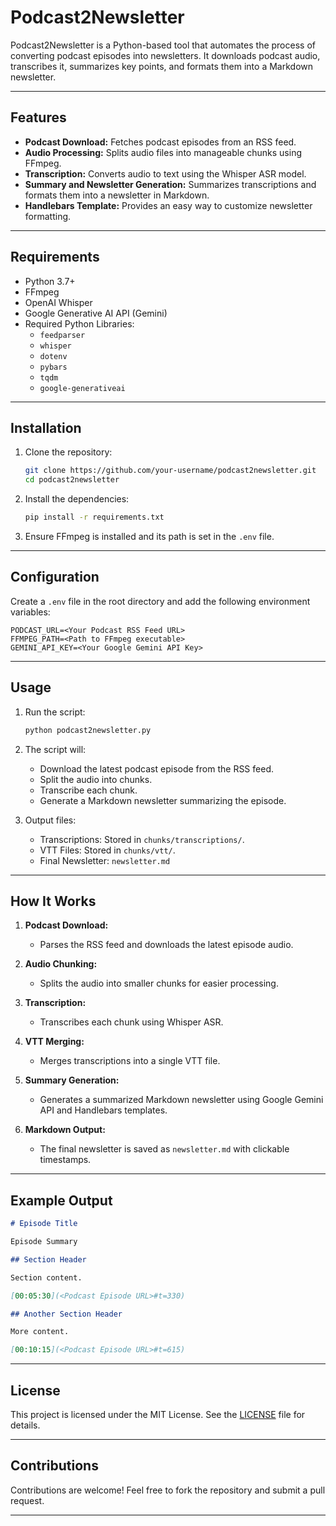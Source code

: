 # Podcast2Newsletter

Podcast2Newsletter is a Python-based tool that automates the process of converting podcast episodes into newsletters. It downloads podcast audio, transcribes it, summarizes key points, and formats them into a Markdown newsletter.

---

## Features

- **Podcast Download:** Fetches podcast episodes from an RSS feed.
- **Audio Processing:** Splits audio files into manageable chunks using FFmpeg.
- **Transcription:** Converts audio to text using the Whisper ASR model.
- **Summary and Newsletter Generation:** Summarizes transcriptions and formats them into a newsletter in Markdown.
- **Handlebars Template:** Provides an easy way to customize newsletter formatting.

---

## Requirements

- Python 3.7+
- FFmpeg
- OpenAI Whisper
- Google Generative AI API (Gemini)
- Required Python Libraries:
  - `feedparser`
  - `whisper`
  - `dotenv`
  - `pybars`
  - `tqdm`
  - `google-generativeai`

---

## Installation

1. Clone the repository:
   ```bash
   git clone https://github.com/your-username/podcast2newsletter.git
   cd podcast2newsletter
   ```

2. Install the dependencies:
   ```bash
   pip install -r requirements.txt
   ```

3. Ensure FFmpeg is installed and its path is set in the `.env` file.

---

## Configuration

Create a `.env` file in the root directory and add the following environment variables:

```env
PODCAST_URL=<Your Podcast RSS Feed URL>
FFMPEG_PATH=<Path to FFmpeg executable>
GEMINI_API_KEY=<Your Google Gemini API Key>
```

---

## Usage

1. Run the script:
   ```bash
   python podcast2newsletter.py
   ```

2. The script will:
   - Download the latest podcast episode from the RSS feed.
   - Split the audio into chunks.
   - Transcribe each chunk.
   - Generate a Markdown newsletter summarizing the episode.

3. Output files:
   - Transcriptions: Stored in `chunks/transcriptions/`.
   - VTT Files: Stored in `chunks/vtt/`.
   - Final Newsletter: `newsletter.md`

---

## How It Works

1. **Podcast Download:**
   - Parses the RSS feed and downloads the latest episode audio.

2. **Audio Chunking:**
   - Splits the audio into smaller chunks for easier processing.

3. **Transcription:**
   - Transcribes each chunk using Whisper ASR.

4. **VTT Merging:**
   - Merges transcriptions into a single VTT file.

5. **Summary Generation:**
   - Generates a summarized Markdown newsletter using Google Gemini API and Handlebars templates.

6. **Markdown Output:**
   - The final newsletter is saved as `newsletter.md` with clickable timestamps.

---

## Example Output

```markdown
# Episode Title

Episode Summary

## Section Header

Section content.

[00:05:30](<Podcast Episode URL>#t=330)

## Another Section Header

More content.

[00:10:15](<Podcast Episode URL>#t=615)
```

---

## License

This project is licensed under the MIT License. See the [LICENSE](LICENSE) file for details.

---

## Contributions

Contributions are welcome! Feel free to fork the repository and submit a pull request.

---
